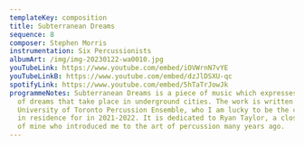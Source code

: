 ```yaml
---
templateKey: composition
title: Subterranean Dreams
sequence: 8
composer: Stephen Morris
instrumentation: Six Percussionists
albumArt: /img/img-20230122-wa0010.jpg
youTubeLink: https://www.youtube.com/embed/iOVWrnN7vYE
youTubeLinkB: https://www.youtube.com/embed/dzJlDSXU-qc
spotifyLink: https://www.youtube.com/embed/5hTaTrJowJk
programmeNotes: Subterranean Dreams is a piece of music which expresses a series
  of dreams that take place in underground cities. The work is written for the
  University of Toronto Percussion Ensemble, who I am lucky to be the composer
  in residence for in 2021-2022. It is dedicated to Ryan Taylor, a close friend
  of mine who introduced me to the art of percussion many years ago.
---
```

